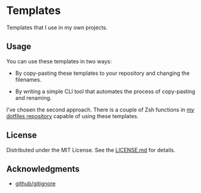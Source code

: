 # Templates

Templates that I use in my own projects.

## Usage

You can use these templates in two ways:

- By copy-pasting these templates to your repository and changing the filenames.

- By writing a simple CLI tool that automates the process of copy-pasting and renaming.

I've chosen the second approach. There is a couple of Zsh functions in [my dotfiles repository](https://github.com/kirillgashkov/dotfiles) capable of using these templates.

## License

Distributed under the MIT License. See the [LICENSE.md](LICENSE.md) for details.

## Acknowledgments

- [github/gitignore](https://github.com/github/gitignore)
